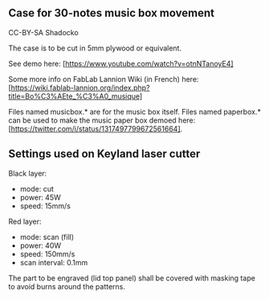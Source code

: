 ## Case for 30-notes music box movement

CC-BY-SA Shadocko

The case is to be cut in 5mm plywood or equivalent.

See demo here: [https://www.youtube.com/watch?v=otnNTanoyE4]

Some more info on FabLab Lannion Wiki (in French) here: [https://wiki.fablab-lannion.org/index.php?title=Bo%C3%AEte_%C3%A0_musique]

Files named musicbox.* are for the music box itself.
Files named paperbox.* can be used to make the music paper box demoed here: [https://twitter.com/i/status/1317497799672561664].

## Settings used on Keyland laser cutter

Black layer:
- mode: cut
- power: 45W
- speed: 15mm/s

Red layer:
- mode: scan (fill)
- power: 40W
- speed: 150mm/s
- scan interval: 0.1mm

The part to be engraved (lid top panel) shall be covered with masking tape to avoid burns around the patterns.

